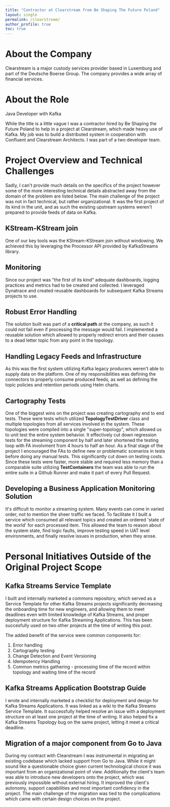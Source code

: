 ```yaml
---
title: "Contractor at Clearstream from Be Shaping The Future Poland"
layout: single
permalink: /clearstream/
author_profile: true
toc: true
---
```


# About the Company
Clearstream is a major custody services provider based in Luxemburg and part of the Deutsche Boerse Group. The company provides a wide array of financial services.

# About the Role
Java Developer with Kafka

While the title is a little vague I was a contractor hired by Be Shaping the Future Poland to help in a project at Clearstream, which made heavy use of Kafka. My job was to build a distributed system in cooperation with Confluent and Clearstream Architects. I was part of a two developer team. 

# Project Overview and Technical Challenges
Sadly, I can't provide much details on the specifics of the project however some of the more interesting technical details abstracted away from the domain of the problem are listed below. The main challenge of the project was not in fact technical, but rather organizational. It was the first project of its kind in the unit, and as such the existing upstream systems weren't prepared to provide feeds of data on Kafka. 

## KStream-KStream join
One of our key tools was the KStream-KStream join without windowing. We achieved this by leveraging the Processor API provided by KafkaStreams library. 

## Monitoring 
Since our project was "the first of its kind" adequate dashboards, logging practices and metrics had to be created and collected. I leveraged Dynatrace and created reusable dashboards for subsequent Kafka Streams projects to use. 

## Robust Error Handling
The solution built was part of a **critical path** at the company, as such it could not fail even if processing the message would fail. I implemented a reusable solution which allowed to properly redirect errors and their causes to a dead letter topic from any point in the topology. 

## Handling Legacy Feeds and Infrastructure
As this was the first system utilizing Kafka legacy producers weren't able to supply data on the platform. One of my responsibilities was defining the connectors to properly consume produced feeds, as well as defining the topic policies and retention periods using Helm charts. 

## Cartography Tests
One of the biggest wins on the project was creating cartography end to end tests. These were tests which utilized **TopologyTestDriver** class and multiple topologies from all services involved in the system. These topologies were compiled into a single "super-topology", which allowed us to unit test the entire system behavior. It effectively cut down regression tests for the streaming component by half and later shortened the testing loop with FA involvment from 4 hours to half an hour. As a final stage of the project I encouraged the FAs to define new or problematic scenarios in tests before doing any manual tests. This significantly cut down on testing costs. Since these tests were faster, more stable and required less memory than a comparable suite utilizing **TestContainers** the team was able to run the entire suite in a Github Runner and make it part of every Pull Request. 

## Developing a Business Application Monitoring Solution
It's difficult to monitor a streaming system. Many events can come in varied order, not to mention the sheer traffic we faced. To facilitate it I built a service which consumed all relevant topics and created an ordered 'state of the world' for each processed item. This allowed the team to reason about the system state, find logic faults, improve testing speed in UAT level environments, and finally resolve issues in production, when they arose. 

# Personal Initiatives Outside of the Original Project Scope
## Kafka Streams Service Template
I built and internally marketed a commons repository, which served as a Service Template for other Kafka Streams projects significantly decreasing the onboarding time for new engineers, and allowing them to meet deadlines even with limited knowledge of Kafka Streams, and proper deployment structure for Kafka Streaming Applications. This has been succesfully used on two other projects at the time of writing this post.

The added benefit of the service were common components for:
1. Error handling
2. Cartography testing
3. Change Detection and Event Versioning
4. Idempotency Handling
5. Common metrics gathering - processing time of the record within topology and waiting time of the record

## Kafka Streams Application Bootstrap Guide
I wrote and internally marketed a checklist for deployment and design for Kafka Streams Applications. It was linked as a wiki to the Kafka Streams Service Template. It successfully helped resolve an issue with a deployment structure on at least one project at the time of writing. It also helped fix a Kafka Streams Topology bug on the same project, letting it meet a critical deadline. 

## Migration of a major component from Go to Java
During my contract with Clearstream I was instrumental in migrating an existing codebase which lacked support from Go to Java. While it might sound like a questionable choice given current technological choice it was important from an organizational point of view. Additionally the client's team was able to introduce new developers onto the project, which was previously impossible without external hiring. It improved the client's autonomy, support capabilities and most important confidency in the project. The main challenge of the migration was tied to the complications which came with certain design choices on the project. 
